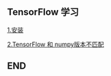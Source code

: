 ## TensorFlow 学习

[1.安装](./1.安装TensorFlow.md)

[2.TensorFlow 和 numpy版本不匹配](./1.安装TensorFlow.md)

## END